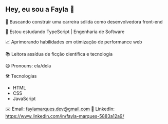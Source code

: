 ## Hey, eu sou a Fayla 👋


🌱 Buscando construir uma carreira sólida como desenvolvedora front-end

📝 Estou estudando TypeScript | Engenharia de Software

📈 Aprimorando habilidades em otimização de performance web

📚 Leitora assídua de ficção científica e tecnologia

😄 Pronouns: ela/dela

🛠️ Tecnologias

- HTML
- CSS
- JavaScript

✉️ Email: faylamarques.dev@gmail.com
🔗 LinkedIn: https://www.linkedin.com/in/fayla-marques-5883a12a9/



<!--
**faylamarques/faylamarques** is a ✨ _special_ ✨ repository because its `README.md` (this file) appears on your GitHub profile.

Here are some ideas to get you started:

- 🔭 I’m currently working on ...
- 🌱 I’m currently learning ...
- 👯 I’m looking to collaborate on ...
- 🤔 I’m looking for help with ...
- 💬 Ask me about ...
- 📫 How to reach me: ...
- 😄 Pronouns: ...
- ⚡ Fun fact: ...
-->
